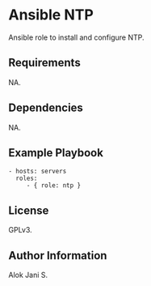 Ansible NTP
===========

Ansible role to install and configure NTP.

Requirements
------------

NA.


Dependencies
------------

NA.

Example Playbook
----------------

    - hosts: servers
      roles:
         - { role: ntp }

License
-------

GPLv3.

Author Information
------------------

Alok Jani S.
